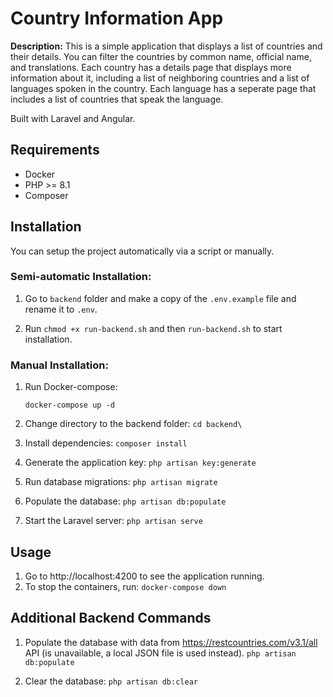 # Country Information App

**Description:** This is a simple application that displays a list of countries and their details. You can filter the countries by common name, official name, and translations. Each country has a details page that displays more information about it, including a list of neighboring countries and a list of languages spoken in the country. Each language has a seperate page that includes a list of countries that speak the language.

Built with Laravel and Angular.

## Requirements

- Docker
- PHP >= 8.1
- Composer

## Installation

You can setup the project automatically via a script or manually.

### Semi-automatic Installation:

1. Go to `backend` folder and make a copy of the `.env.example` file and rename it to `.env`.

2. Run `chmod +x run-backend.sh` and then `run-backend.sh` to start installation.

### Manual Installation:

1. Run Docker-compose:

    `docker-compose up -d`
    
2. Change directory to the backend folder:
    `cd backend\`
    
3. Install dependencies:
    `composer install`

4. Generate the application key:
    `php artisan key:generate`

5. Run database migrations:
    `php artisan migrate`

6. Populate the database:
    `php artisan db:populate`

7. Start the Laravel server:
    `php artisan serve`


## Usage

1. Go to http://localhost:4200 to see the application running.
2. To stop the containers, run:
    `docker-compose down`


## Additional Backend Commands

1. Populate the database with data from https://restcountries.com/v3.1/all API (is unavailable, a local JSON file is used instead).
    `php artisan db:populate`

2. Clear the database:
    `php artisan db:clear`